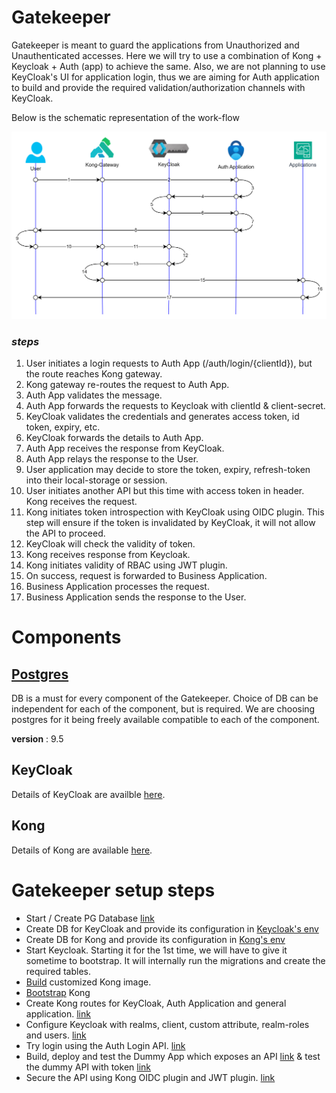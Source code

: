 # Gatekeeper

Gatekeeper is meant to guard the applications from Unauthorized and Unauthenticated accesses. Here we will try to use a combination of Kong + Keycloak + Auth (app) to achieve the same. Also, we are not planning to use KeyCloak's UI for application login, thus we are aiming for Auth application to build and provide the required validation/authorization channels with KeyCloak.

Below is the schematic representation of the work-flow

![workflow](./img/work-flow.png)

### _steps_
1. User initiates a login requests to Auth App (/auth/login/{clientId}), but the route reaches Kong gateway.
2. Kong gateway re-routes the request to Auth App.
3. Auth App validates the message.
4. Auth App forwards the requests to Keycloak with clientId & client-secret.
5. KeyCloak validates the credentials and generates access token, id token, expiry, etc.
6. KeyCloak forwards the details to Auth App.
7. Auth App receives the response from KeyCloak.
8. Auth App relays the response to the User.
9. User application may decide to store the token, expiry, refresh-token into their local-storage or session.
10. User initiates another API but this time with access token in header. Kong receives the request.
11. Kong initiates token introspection with KeyCloak using OIDC plugin. This step will ensure if the token is invalidated by KeyCloak, it will not allow the API to proceed.
12. KeyCloak will check the validity of token.
13. Kong receives response from Keycloak.
14. Kong initiates validity of RBAC using JWT plugin.
15. On success, request is forwarded to Business Application.
16. Business Application processes the request.
17. Business Application sends the response to the User.

# Components

## [Postgres](./postgres/postgres.md)
DB is a must for every component of the Gatekeeper.
Choice of DB can be independent for each of the component, but is required. We are choosing postgres for it being freely available compatible to each of the component.

__version__ : 9.5


## KeyCloak
Details of KeyCloak are availble [here](./keycloak/KeyCloak.md).

## Kong
Details of Kong are available [here](./kong/Kong.md).


# Gatekeeper setup steps
- Start / Create PG Database [link](./postgres/postgres.md)
- Create DB for KeyCloak and provide its configuration in [Keycloak's env](./keycloak/keycloak_env.list)
- Create DB for Kong and provide its configuration in [Kong's env](./kong/kong_env.list)
- Start Keycloak. Starting it for the 1st time, we will have to give it sometime to bootstrap. It will internally run the migrations and create the required tables.
- [Build](./kong/Kong.md#build) customized Kong image.
- [Bootstrap](./kong/Kong.md#bootstrap) Kong
- Create Kong routes for KeyCloak, Auth Application and general application. [link](./kong/Kong.md#kong-routing)
- Configure Keycloak with realms, client, custom attribute, realm-roles and users. [link](./keycloak/KeyCloak.md#configuring-keycloak)
- Try login using the Auth Login API. [link](./auth/Auth.md#login-route-authloginkeycloakclientid)
- Build, deploy and test the Dummy App which exposes an API [link](./app/App.md) & test the dummy API with token [link](./app/App.md#before-securing-the-api)
- Secure the API using Kong OIDC plugin and JWT plugin. [link](./kong/Kong.md#securing-apis)
